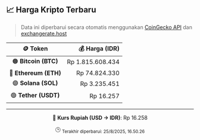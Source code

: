 

<!-- HARGA_KRIPTO -->
## 📈 Harga Kripto Terbaru

> Data ini diperbarui secara otomatis menggunakan [CoinGecko API](https://www.coingecko.com/) dan [exchangerate.host](https://exchangerate.host/)

<div align="center">

| 🪙 Token | 💰 Harga (IDR) |
|:------:|---------------:|
| 🟠 **Bitcoin (BTC)**   | Rp 1.815.608.434 |
| 🔵 **Ethereum (ETH)**  | Rp 74.824.330 |
| 🟣 **Solana (SOL)**    | Rp 3.235.451 |
| 🟢 **Tether (USDT)**   | Rp 16.257 |

---

💱 **Kurs Rupiah (USD → IDR)**: Rp 16.258

🕒 <sub>Terakhir diperbarui: 25/8/2025, 16.50.26</sub>

</div>
<!-- /HARGA_KRIPTO -->